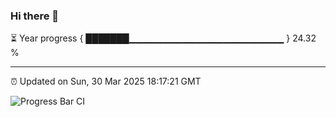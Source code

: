 ### Hi there 👋

⏳ Year progress { ███████▁▁▁▁▁▁▁▁▁▁▁▁▁▁▁▁▁▁▁▁▁▁▁ } 24.32 %

---

⏰ Updated on Sun, 30 Mar 2025 18:17:21 GMT

![Progress Bar CI](https://github.com/liununu/liununu/workflows/Progress%20Bar%20CI/badge.svg)

